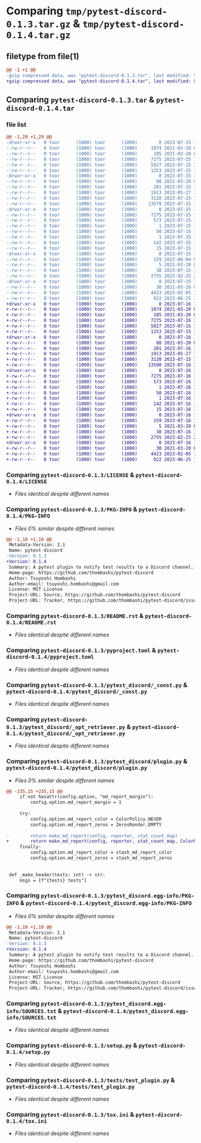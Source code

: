 # Comparing `tmp/pytest-discord-0.1.3.tar.gz` & `tmp/pytest-discord-0.1.4.tar.gz`

## filetype from file(1)

```diff
@@ -1 +1 @@
-gzip compressed data, was "pytest-discord-0.1.3.tar", last modified: Sat Jul 15 15:09:59 2023, max compression
+gzip compressed data, was "pytest-discord-0.1.4.tar", last modified: Sun Jul 16 15:05:02 2023, max compression
```

## Comparing `pytest-discord-0.1.3.tar` & `pytest-discord-0.1.4.tar`

### file list

```diff
@@ -1,29 +1,29 @@
-drwxr-xr-x   0 toor      (1000) toor      (1000)        0 2023-07-15 15:09:59.555878 pytest-discord-0.1.3/
--rw-r--r--   0 toor      (1000) toor      (1000)     1074 2021-03-20 04:14:09.000000 pytest-discord-0.1.3/LICENSE
--rw-r--r--   0 toor      (1000) toor      (1000)      185 2021-03-20 04:14:09.000000 pytest-discord-0.1.3/MANIFEST.in
--rw-r--r--   0 toor      (1000) toor      (1000)     7275 2023-07-15 15:09:59.545879 pytest-discord-0.1.3/PKG-INFO
--rw-r--r--   0 toor      (1000) toor      (1000)     5827 2023-07-15 13:52:23.000000 pytest-discord-0.1.3/README.rst
--rw-r--r--   0 toor      (1000) toor      (1000)     1253 2023-07-15 14:47:36.000000 pytest-discord-0.1.3/pyproject.toml
-drwxr-xr-x   0 toor      (1000) toor      (1000)        0 2023-07-15 15:09:59.545879 pytest-discord-0.1.3/pytest_discord/
--rw-r--r--   0 toor      (1000) toor      (1000)       88 2021-03-20 04:14:09.000000 pytest-discord-0.1.3/pytest_discord/__init__.py
--rw-r--r--   0 toor      (1000) toor      (1000)      201 2023-07-15 15:06:21.000000 pytest-discord-0.1.3/pytest_discord/__version__.py
--rw-r--r--   0 toor      (1000) toor      (1000)     1913 2023-05-27 13:01:00.000000 pytest-discord-0.1.3/pytest_discord/_const.py
--rw-r--r--   0 toor      (1000) toor      (1000)     3120 2023-07-15 14:52:47.000000 pytest-discord-0.1.3/pytest_discord/_opt_retriever.py
--rw-r--r--   0 toor      (1000) toor      (1000)    13579 2023-07-15 14:52:47.000000 pytest-discord-0.1.3/pytest_discord/plugin.py
-drwxr-xr-x   0 toor      (1000) toor      (1000)        0 2023-07-15 15:09:59.545879 pytest-discord-0.1.3/pytest_discord.egg-info/
--rw-r--r--   0 toor      (1000) toor      (1000)     7275 2023-07-15 15:09:59.000000 pytest-discord-0.1.3/pytest_discord.egg-info/PKG-INFO
--rw-r--r--   0 toor      (1000) toor      (1000)      573 2023-07-15 15:09:59.000000 pytest-discord-0.1.3/pytest_discord.egg-info/SOURCES.txt
--rw-r--r--   0 toor      (1000) toor      (1000)        1 2023-07-15 15:09:59.000000 pytest-discord-0.1.3/pytest_discord.egg-info/dependency_links.txt
--rw-r--r--   0 toor      (1000) toor      (1000)       50 2023-07-15 15:09:59.000000 pytest-discord-0.1.3/pytest_discord.egg-info/entry_points.txt
--rw-r--r--   0 toor      (1000) toor      (1000)        1 2023-07-15 15:09:41.000000 pytest-discord-0.1.3/pytest_discord.egg-info/not-zip-safe
--rw-r--r--   0 toor      (1000) toor      (1000)      142 2023-07-15 15:09:59.000000 pytest-discord-0.1.3/pytest_discord.egg-info/requires.txt
--rw-r--r--   0 toor      (1000) toor      (1000)       15 2023-07-15 15:09:59.000000 pytest-discord-0.1.3/pytest_discord.egg-info/top_level.txt
-drwxr-xr-x   0 toor      (1000) toor      (1000)        0 2023-07-15 15:09:59.545879 pytest-discord-0.1.3/requirements/
--rw-r--r--   0 toor      (1000) toor      (1000)      159 2023-06-04 03:12:59.000000 pytest-discord-0.1.3/requirements/requirements.txt
--rw-r--r--   0 toor      (1000) toor      (1000)        5 2021-03-20 04:14:09.000000 pytest-discord-0.1.3/requirements/test_requirements.txt
--rw-r--r--   0 toor      (1000) toor      (1000)       38 2023-07-15 15:09:59.555878 pytest-discord-0.1.3/setup.cfg
--rw-r--r--   0 toor      (1000) toor      (1000)     2755 2023-02-25 22:32:35.000000 pytest-discord-0.1.3/setup.py
-drwxr-xr-x   0 toor      (1000) toor      (1000)        0 2023-07-15 15:09:59.545879 pytest-discord-0.1.3/tests/
--rw-r--r--   0 toor      (1000) toor      (1000)       30 2021-03-20 04:14:09.000000 pytest-discord-0.1.3/tests/conftest.py
--rw-r--r--   0 toor      (1000) toor      (1000)     4423 2023-02-05 14:10:17.000000 pytest-discord-0.1.3/tests/test_plugin.py
--rw-r--r--   0 toor      (1000) toor      (1000)      922 2023-06-25 13:04:56.000000 pytest-discord-0.1.3/tox.ini
+drwxr-xr-x   0 toor      (1000) toor      (1000)        0 2023-07-16 15:05:02.578757 pytest-discord-0.1.4/
+-rw-r--r--   0 toor      (1000) toor      (1000)     1074 2021-03-20 04:14:09.000000 pytest-discord-0.1.4/LICENSE
+-rw-r--r--   0 toor      (1000) toor      (1000)      185 2021-03-20 04:14:09.000000 pytest-discord-0.1.4/MANIFEST.in
+-rw-r--r--   0 toor      (1000) toor      (1000)     7275 2023-07-16 15:05:02.578757 pytest-discord-0.1.4/PKG-INFO
+-rw-r--r--   0 toor      (1000) toor      (1000)     5827 2023-07-15 13:52:23.000000 pytest-discord-0.1.4/README.rst
+-rw-r--r--   0 toor      (1000) toor      (1000)     1253 2023-07-15 14:47:36.000000 pytest-discord-0.1.4/pyproject.toml
+drwxr-xr-x   0 toor      (1000) toor      (1000)        0 2023-07-16 15:05:02.568757 pytest-discord-0.1.4/pytest_discord/
+-rw-r--r--   0 toor      (1000) toor      (1000)       88 2021-03-20 04:14:09.000000 pytest-discord-0.1.4/pytest_discord/__init__.py
+-rw-r--r--   0 toor      (1000) toor      (1000)      201 2023-07-16 15:03:29.000000 pytest-discord-0.1.4/pytest_discord/__version__.py
+-rw-r--r--   0 toor      (1000) toor      (1000)     1913 2023-05-27 13:01:00.000000 pytest-discord-0.1.4/pytest_discord/_const.py
+-rw-r--r--   0 toor      (1000) toor      (1000)     3120 2023-07-15 14:52:47.000000 pytest-discord-0.1.4/pytest_discord/_opt_retriever.py
+-rw-r--r--   0 toor      (1000) toor      (1000)    13598 2023-07-16 14:44:27.000000 pytest-discord-0.1.4/pytest_discord/plugin.py
+drwxr-xr-x   0 toor      (1000) toor      (1000)        0 2023-07-16 15:05:02.578757 pytest-discord-0.1.4/pytest_discord.egg-info/
+-rw-r--r--   0 toor      (1000) toor      (1000)     7275 2023-07-16 15:05:02.000000 pytest-discord-0.1.4/pytest_discord.egg-info/PKG-INFO
+-rw-r--r--   0 toor      (1000) toor      (1000)      573 2023-07-16 15:05:02.000000 pytest-discord-0.1.4/pytest_discord.egg-info/SOURCES.txt
+-rw-r--r--   0 toor      (1000) toor      (1000)        1 2023-07-16 15:05:02.000000 pytest-discord-0.1.4/pytest_discord.egg-info/dependency_links.txt
+-rw-r--r--   0 toor      (1000) toor      (1000)       50 2023-07-16 15:05:02.000000 pytest-discord-0.1.4/pytest_discord.egg-info/entry_points.txt
+-rw-r--r--   0 toor      (1000) toor      (1000)        1 2023-07-16 15:04:39.000000 pytest-discord-0.1.4/pytest_discord.egg-info/not-zip-safe
+-rw-r--r--   0 toor      (1000) toor      (1000)      142 2023-07-16 15:05:02.000000 pytest-discord-0.1.4/pytest_discord.egg-info/requires.txt
+-rw-r--r--   0 toor      (1000) toor      (1000)       15 2023-07-16 15:05:02.000000 pytest-discord-0.1.4/pytest_discord.egg-info/top_level.txt
+drwxr-xr-x   0 toor      (1000) toor      (1000)        0 2023-07-16 15:05:02.578757 pytest-discord-0.1.4/requirements/
+-rw-r--r--   0 toor      (1000) toor      (1000)      159 2023-07-16 14:45:51.000000 pytest-discord-0.1.4/requirements/requirements.txt
+-rw-r--r--   0 toor      (1000) toor      (1000)        5 2021-03-20 04:14:09.000000 pytest-discord-0.1.4/requirements/test_requirements.txt
+-rw-r--r--   0 toor      (1000) toor      (1000)       38 2023-07-16 15:05:02.578757 pytest-discord-0.1.4/setup.cfg
+-rw-r--r--   0 toor      (1000) toor      (1000)     2755 2023-02-25 22:32:35.000000 pytest-discord-0.1.4/setup.py
+drwxr-xr-x   0 toor      (1000) toor      (1000)        0 2023-07-16 15:05:02.578757 pytest-discord-0.1.4/tests/
+-rw-r--r--   0 toor      (1000) toor      (1000)       30 2021-03-20 04:14:09.000000 pytest-discord-0.1.4/tests/conftest.py
+-rw-r--r--   0 toor      (1000) toor      (1000)     4423 2023-02-05 14:10:17.000000 pytest-discord-0.1.4/tests/test_plugin.py
+-rw-r--r--   0 toor      (1000) toor      (1000)      922 2023-06-25 13:04:56.000000 pytest-discord-0.1.4/tox.ini
```

### Comparing `pytest-discord-0.1.3/LICENSE` & `pytest-discord-0.1.4/LICENSE`

 * *Files identical despite different names*

### Comparing `pytest-discord-0.1.3/PKG-INFO` & `pytest-discord-0.1.4/PKG-INFO`

 * *Files 0% similar despite different names*

```diff
@@ -1,10 +1,10 @@
 Metadata-Version: 2.1
 Name: pytest-discord
-Version: 0.1.3
+Version: 0.1.4
 Summary: A pytest plugin to notify test results to a Discord channel.
 Home-page: https://github.com/thombashi/pytest-discord
 Author: Tsuyoshi Hombashi
 Author-email: tsuyoshi.hombashi@gmail.com
 License: MIT License
 Project-URL: Source, https://github.com/thombashi/pytest-discord
 Project-URL: Tracker, https://github.com/thombashi/pytest-discord/issues
```

### Comparing `pytest-discord-0.1.3/README.rst` & `pytest-discord-0.1.4/README.rst`

 * *Files identical despite different names*

### Comparing `pytest-discord-0.1.3/pyproject.toml` & `pytest-discord-0.1.4/pyproject.toml`

 * *Files identical despite different names*

### Comparing `pytest-discord-0.1.3/pytest_discord/_const.py` & `pytest-discord-0.1.4/pytest_discord/_const.py`

 * *Files identical despite different names*

### Comparing `pytest-discord-0.1.3/pytest_discord/_opt_retriever.py` & `pytest-discord-0.1.4/pytest_discord/_opt_retriever.py`

 * *Files identical despite different names*

### Comparing `pytest-discord-0.1.3/pytest_discord/plugin.py` & `pytest-discord-0.1.4/pytest_discord/plugin.py`

 * *Files 0% similar despite different names*

```diff
@@ -235,15 +235,15 @@
     if not hasattr(config.option, "md_report_margin"):
         config.option.md_report_margin = 1
 
     try:
         config.option.md_report_color = ColorPolicy.NEVER
         config.option.md_report_zeros = ZerosRender.EMPTY
 
-        return make_md_report(config, reporter, stat_count_map)
+        return make_md_report(config, reporter, stat_count_map, ColorPolicy.NEVER)
     finally:
         config.option.md_report_color = stash_md_report_color
         config.option.md_report_zeros = stash_md_report_zeros
 
 
 def _make_header(tests: int) -> str:
     msgs = [f"{tests} tests"]
```

### Comparing `pytest-discord-0.1.3/pytest_discord.egg-info/PKG-INFO` & `pytest-discord-0.1.4/pytest_discord.egg-info/PKG-INFO`

 * *Files 0% similar despite different names*

```diff
@@ -1,10 +1,10 @@
 Metadata-Version: 2.1
 Name: pytest-discord
-Version: 0.1.3
+Version: 0.1.4
 Summary: A pytest plugin to notify test results to a Discord channel.
 Home-page: https://github.com/thombashi/pytest-discord
 Author: Tsuyoshi Hombashi
 Author-email: tsuyoshi.hombashi@gmail.com
 License: MIT License
 Project-URL: Source, https://github.com/thombashi/pytest-discord
 Project-URL: Tracker, https://github.com/thombashi/pytest-discord/issues
```

### Comparing `pytest-discord-0.1.3/pytest_discord.egg-info/SOURCES.txt` & `pytest-discord-0.1.4/pytest_discord.egg-info/SOURCES.txt`

 * *Files identical despite different names*

### Comparing `pytest-discord-0.1.3/setup.py` & `pytest-discord-0.1.4/setup.py`

 * *Files identical despite different names*

### Comparing `pytest-discord-0.1.3/tests/test_plugin.py` & `pytest-discord-0.1.4/tests/test_plugin.py`

 * *Files identical despite different names*

### Comparing `pytest-discord-0.1.3/tox.ini` & `pytest-discord-0.1.4/tox.ini`

 * *Files identical despite different names*

